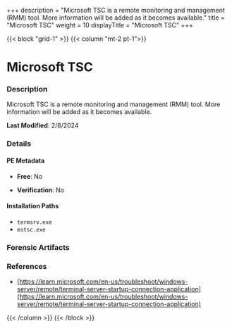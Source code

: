 +++
description = "Microsoft TSC is a remote monitoring and management (RMM) tool. More information will be added as it becomes available."
title = "Microsoft TSC"
weight = 10
displayTitle = "Microsoft TSC"
+++


{{< block "grid-1" >}}
{{< column "mt-2 pt-1">}}

# Microsoft TSC


### Description

Microsoft TSC is a remote monitoring and management (RMM) tool. More information will be added as it becomes available.



**Last Modified**: 2/8/2024

### Details


#### PE Metadata


- **Free**: No

- **Verification**: No




#### Installation Paths
- `termsrv.exe`
- `mstsc.exe`

### Forensic Artifacts







### References
- [https://learn.microsoft.com/en-us/troubleshoot/windows-server/remote/terminal-server-startup-connection-application](https://learn.microsoft.com/en-us/troubleshoot/windows-server/remote/terminal-server-startup-connection-application)



{{< /column >}}
{{< /block >}}
